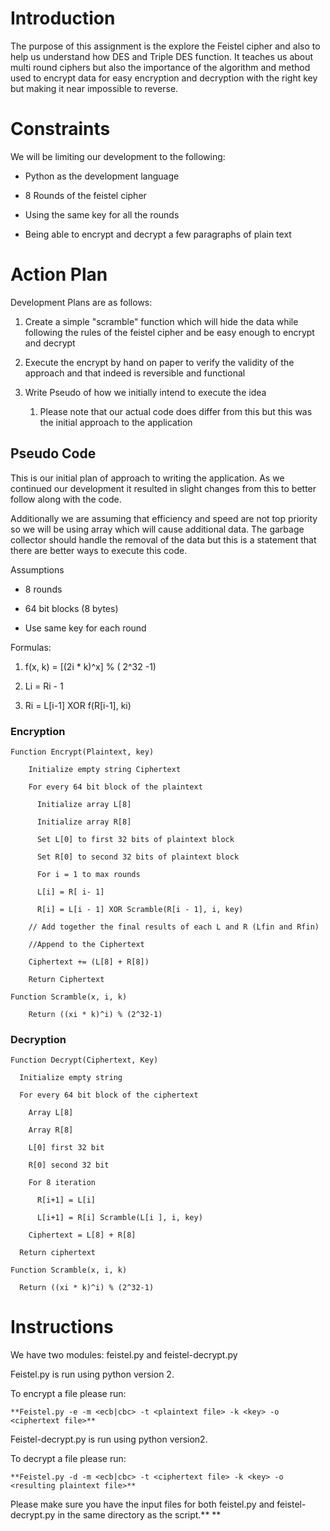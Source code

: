 # Introduction

The purpose of this assignment is the explore the Feistel cipher and also to help us understand how DES and Triple DES function. It teaches us about multi round ciphers but also the importance of the algorithm and method used to encrypt data for easy encryption and decryption with the right key but making it near impossible to reverse.

# Constraints

We will be limiting our development to the following:

* Python as the development language

* 8 Rounds of the feistel cipher

* Using the same key for all the rounds

* Being able to encrypt and decrypt a few paragraphs of plain text

# Action Plan

Development Plans are as follows:

1. Create a simple "scramble" function which will hide the data while following the rules of the feistel cipher and be easy enough to encrypt and decrypt

2. Execute the encrypt by hand on paper to verify the validity of the approach and that indeed is reversible and functional

3. Write Pseudo of how we initially intend to execute the idea

    1. Please note that our actual code does differ from this but this was the initial approach to the application

## Pseudo Code

This is our initial plan of approach to writing the application. As we continued our development it resulted in slight changes from this to better follow along with the code.

Additionally we are assuming that efficiency and speed are not top priority so we will be using array which will cause additional data. The garbage collector should handle the removal of the data but this is a statement that there are better ways to execute this code.

Assumptions

* 8 rounds

* 64 bit blocks (8 bytes)

* Use same key for each round

Formulas: 

1. f(x, k) = [(2i * k)^x] % ( 2^32 -1)

2. Li = Ri - 1

3. Ri = L[i-1] XOR f(R[i-1], ki) 

### Encryption

    Function Encrypt(Plaintext, key)

        Initialize empty string Ciphertext

        For every 64 bit block of the plaintext

          Initialize array L[8]

          Initialize array R[8]

          Set L[0] to first 32 bits of plaintext block

          Set R[0] to second 32 bits of plaintext block

          For i = 1 to max rounds

          L[i] = R[ i- 1]

          R[i] = L[i - 1] XOR Scramble(R[i - 1], i, key)

        // Add together the final results of each L and R (Lfin and Rfin)

        //Append to the Ciphertext

        Ciphertext += (L[8] + R[8])

        Return Ciphertext

    Function Scramble(x, i, k)

        Return ((xi * k)^i) % (2^32-1)	

### Decryption

    Function Decrypt(Ciphertext, Key)

      Initialize empty string

      For every 64 bit block of the ciphertext

        Array L[8]

        Array R[8]

        L[0] first 32 bit

        R[0] second 32 bit

        For 8 iteration

          R[i+1] = L[i]

          L[i+1] = R[i] Scramble(L[i ], i, key)

        Ciphertext = L[8] + R[8]

      Return ciphertext

    Function Scramble(x, i, k)

      Return ((xi * k)^i) % (2^32-1)

# Instructions

We have two modules: feistel.py and feistel-decrypt.py

Feistel.py is run using python version 2. 

To encrypt a file please run: 

    **Feistel.py -e -m <ecb|cbc> -t <plaintext file> -k <key> -o <ciphertext file>**

Feistel-decrypt.py is run using python version2.

To decrypt a file please run:

    **Feistel.py -d -m <ecb|cbc> -t <ciphertext file> -k <key> -o <resulting plaintext file>**

Please make sure you have the input files for both feistel.py and feistel-decrypt.py in the same directory as the script.** **
